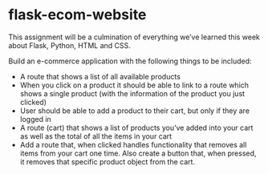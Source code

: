 # flask-ecom-website
This assignment will be a culmination of everything we’ve learned this week about Flask, Python, HTML and CSS.

Build an e-commerce application with the following things to be included:

- A route that shows a list of all available products
- When you click on a product it should be able to link to a route which shows a single product (with the information of the product you just clicked)
- User should be able to add a product to their cart, but only if they are logged in
- A route (cart) that shows a list of products you’ve added into your cart as well as the total of all the items in your cart
- Add a route that, when clicked handles functionality that removes all items from your cart one time. Also create a button that, when pressed, it removes that specific product object from the cart.
